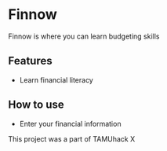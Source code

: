 # Finnow

Finnow is where you can learn budgeting skills

## Features

- Learn financial literacy

## How to use

- Enter your financial information

This project was a part of TAMUhack X
